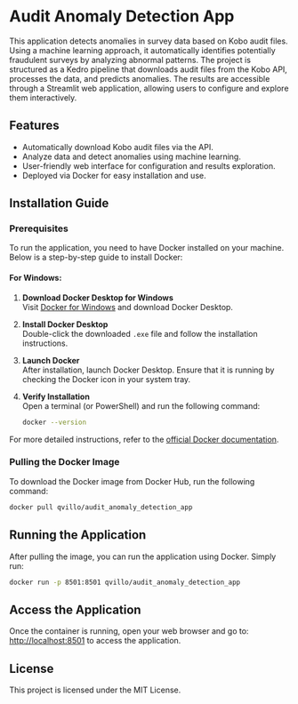 # Audit Anomaly Detection App

This application detects anomalies in survey data based on Kobo audit files. Using a machine learning approach, it automatically identifies potentially fraudulent surveys by analyzing abnormal patterns. The project is structured as a Kedro pipeline that downloads audit files from the Kobo API, processes the data, and predicts anomalies. The results are accessible through a Streamlit web application, allowing users to configure and explore them interactively.

## Features

- Automatically download Kobo audit files via the API.
- Analyze data and detect anomalies using machine learning.
- User-friendly web interface for configuration and results exploration.
- Deployed via Docker for easy installation and use.

## Installation Guide

### Prerequisites

To run the application, you need to have Docker installed on your machine. Below is a step-by-step guide to install Docker:

#### For Windows:

1. **Download Docker Desktop for Windows**  
   Visit [Docker for Windows](https://docs.docker.com/desktop/install/windows-install/) and download Docker Desktop.

2. **Install Docker Desktop**  
   Double-click the downloaded `.exe` file and follow the installation instructions.

3. **Launch Docker**  
   After installation, launch Docker Desktop. Ensure that it is running by checking the Docker icon in your system tray.

4. **Verify Installation**  
   Open a terminal (or PowerShell) and run the following command:
   ```bash
   docker --version
    ```

For more detailed instructions, refer to the [official Docker documentation](https://docs.docker.com/get-docker/).

### Pulling the Docker Image

To download the Docker image from Docker Hub, run the following command:
```bash
docker pull qvillo/audit_anomaly_detection_app
```

## Running the Application

After pulling the image, you can run the application using Docker. Simply run:
```bash
docker run -p 8501:8501 qvillo/audit_anomaly_detection_app
```

## Access the Application

Once the container is running, open your web browser and go to: [http://localhost:8501](http://localhost:8501) to access the application.

## License

This project is licensed under the MIT License.